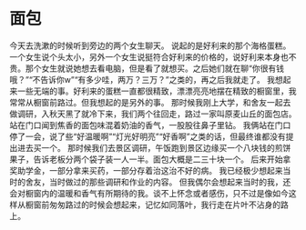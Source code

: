 # 面包

今天去洗漱的时候听到旁边的两个女生聊天。
说起的是好利来的那个海格蛋糕。一个女生说个头太小，另外一个女生说挺符合好利来的价格的，说好利来本身也不贵。那个女生就说她想去看电脑，但是看了就想买。之后她们就在聊“你很有钱哦？”“不告诉你w”“有多少哇，两万？三万？”之类的，再之后我就走了。
我想起来一些无端的事。好利来的蛋糕一直都很精致，漂漂亮亮地摆在精致的橱窗里，我常常从橱窗前路过。但我想起的是另外的事。
那时候我刚上大学，和舍友一起去做调研，入秋天黑了就冷下来，我们两个往回走，路过一家叫原麦山丘的面包店。站在门口闻到焦香的面包味混着奶油的香气，一股股往鼻子里钻。
我俩站在门口停了一会，说了些“好温暖啊”“灯光好明亮”“好香啊”之类的话，但最终谁都没有提出进去买一个。
那时候我们去景区调研，午饭跑到景区边缘买一个八块钱的煎饼果子，告诉老板分两个袋子装一人一半。面包大概是二三十块一个。
后来开始拿奖助学金，一部分拿来买药，一部分存着治这治不好的病。
我已经极少想起来当时的舍友，当时做过的那些调研和作业的内容。
但我偶尔会想起来当时的我，还会对橱窗内的温暖和香气有所期待的我。谈不上怀念或者感伤，只不过是像如今这样从橱窗前匆匆路过的时候会想起来，记忆如同落叶，我行走在片叶不沾身的路上。
